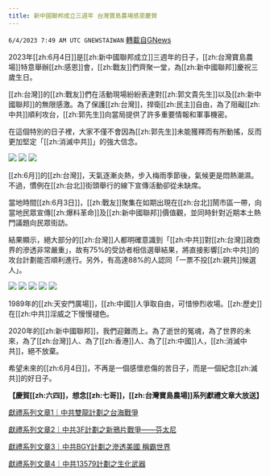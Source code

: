 ```yaml
---
title: 新中國聯邦成立三週年 台灣寶島農場感恩慶賀
---
```

`6/4/2023 7:49 AM UTC GNEWSTAIWAN` [轉載自GNews](https://gnews.org/articles/1356250)

2023年[[zh:6月4日]]是[[zh:新中國聯邦成立]]三週年的日子，[[zh:台灣寶島農場]]特意舉辦[[zh:感恩]]會，[[zh:戰友]]們齊聚一堂，為[[zh:新中國聯邦]]慶祝三歲生日。

  

[[zh:台灣]]的[[zh:戰友]]們在活動現場紛紛表達對[[zh:郭文貴先生]]以及[[zh:新中國聯邦]]的無限感激。為了保護[[zh:台灣]]，捍衛[[zh:民主]]自由，為了阻礙[[zh:中共]]順利攻台，[[zh:郭先生]]向當局提供了許多重要情報和軍事機密。

  

在這個特別的日子裡，大家不僅不會因為[[zh:郭先生]]未能獲釋而有所動搖，反而更加堅定「[[zh:消滅中共]]」的強大信念。

  



![](https://ipfs.gnews.org/ipfs/QmT7RqYw2KyatrBST7nYykKExGpnSD6ueU1R63wQqs9iTL?filename=75514150-5b5e-4634-8889-cf42fa73432e.jpg)
![](https://ipfs.gnews.org/ipfs/QmeFR6okaTE7FG67rPhzZoCVjJ81aAHTcsBhemzvjW52Kb?filename=62c619a9-2e92-4dc1-89e7-73cc07d390c8.jpg)
![](https://ipfs.gnews.org/ipfs/QmYzHSbF7uYQVXsRLkHSf6QTV9tuLtp5eVB24XZND9JLZY?filename=8892b4b5-c2df-463a-bc22-3287b16a3cbb.jpg)

[[zh:6月]]的[[zh:台灣]]，天氣逐漸炎熱，步入梅雨季節後，氣候更是悶熱潮濕。不過，慣例在[[zh:台北]]街頭舉行的線下宣傳活動卻從未缺席。

  

當地時間[[zh:6月3日]]，[[zh:戰友]]聚集在如期出現在[[zh:台北]]鬧市區一帶，向當地民眾宣傳[[zh:爆料革命]]及[[zh:新中國聯邦]]價值觀，並同時針對近期本土熱門議題向民眾街訪。

  

結果顯示，絕大部分的[[zh:台灣]]人都明確意識到「[[zh:中共]]對[[zh:台灣]]政商界的滲透非常嚴重」，故有75%的受訪者相信選舉結果，將直接影響[[zh:中共]]的攻台計劃能否順利進行。另外，有高達88%的人認同「一票不投[[zh:親共]]候選人」。






![](https://ipfs.gnews.org/ipfs/QmfFvxfCNmhBAqjWbkZoRqbZA6JQc6rM7LbVLf1zLEzchV?filename=IMG_2009.jpg)
![](https://ipfs.gnews.org/ipfs/QmSrfzPvBBSu9XPbjNWxoxj11fBz8TjCj9QbXwuMQRpQB2?filename=IMG_2012.jpg)
![](https://ipfs.gnews.org/ipfs/QmcDiqe5bpZeEyG15zd5HkFgtockED9WuduodkPSe7gzt8?filename=IMG_2013.jpg)
![](https://ipfs.gnews.org/ipfs/QmazC4W4mQMNo122bTXK2XVi1yNMhqKdSAfYhJ8ySvmbqi?filename=IMG_2014.jpg)
![](https://ipfs.gnews.org/ipfs/QmRj9s3t6c4fft5ZqJnPDry8coX9RMyGE28FbEjjh7Y5ed?filename=IMG_2015.jpg)
  

1989年的[[zh:天安門廣場]]，[[zh:中國]]人爭取自由，可惜慘烈收場。[[zh:歷史]]在[[zh:中共]]淫威之下慢慢褪色。

2020年的[[zh:新中國聯邦]]，我們迎難而上。為了逝世的冤魂，為了世界的未來，為了[[zh:台灣]]人、為了[[zh:香港]]人、為了[[zh:中國]]人，[[zh:消滅中共]]，絕不放棄。

  

希望未來的[[zh:6月4日]]，不再是一個感懷悲傷的苦日子，而是一個紀念[[zh:滅共]]的好日子。


**【慶賀[[zh:六四]]，想念[[zh:七哥]]，[[zh:台灣寶島農場]]系列獻禮文章大放送】**

[獻禮系列文章1｜中共雙龍計劃之台海戰爭](https://gnews.org/m/1349415)

[獻禮系列文章2｜中共3F計劃之新鴉片戰爭——芬太尼](https://gnews.org/m/1351016)

[獻禮系列文章3｜中共BGY計劃之滲透美國 稱霸世界](https://gnews.org/m/1353893)

[獻禮系列文章4｜中共13579計劃之生化武器](https://gnews.org/m/1355922)

